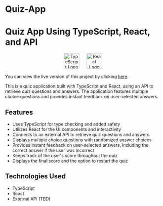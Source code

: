 # Quiz-App
# Quiz App Using TypeScript, React, and API
<p align="center">
  <img src="https://raw.githubusercontent.com/remojansen/logo.ts/master/ts.png" alt="TypeScript Logo" width="50" height="50" />&nbsp;&nbsp;&nbsp;&nbsp;&nbsp;
  <img src="https://upload.wikimedia.org/wikipedia/commons/thumb/a/a7/React-icon.svg/1280px-React-icon.svg.png" alt="React Logo" width="50" height="50" />
</p>


You can view the live version of this project by clicking [here](https://unrivaled-tapioca-41459f.netlify.app/).

This is a quiz application built with TypeScript and React, using an API to retrieve quiz questions and answers. The application features multiple choice questions and provides instant feedback on user-selected answers.

## Features

- Uses TypeScript for type checking and added safety
- Utilizes React for the UI components and interactivity
- Connects to an external API to retrieve quiz questions and answers
- Displays multiple choice questions with randomized answer choices
- Provides instant feedback on user-selected answers, including the correct answer if the user was incorrect
- Keeps track of the user's score throughout the quiz
- Displays the final score and the option to restart the quiz

## Technologies Used

- TypeScript
- React
- External API (TBD)

